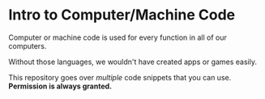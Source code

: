 # Intro to Computer/Machine Code

Computer or machine code is used for every function in all of our computers.

Without those languages, we wouldn't have created apps or games easily.

This repository goes over *multiple* code snippets that you can use.
**Permission is always granted.**
